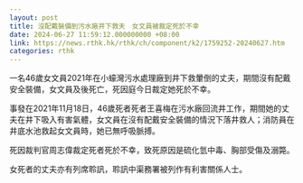```yaml
---
layout: post
title: 沒配戴裝備到污水廠井下救夫　女文員被裁定死於不幸
date: 2024-06-27 11:59:12.000000000 +08:00
link: https://news.rthk.hk/rthk/ch/component/k2/1759252-20240627.htm
categories: rthk
---
```


一名46歲女文員2021年在小蠔灣污水處理廠到井下救暈倒的丈夫，期間沒有配戴安全裝備，女文員及後死亡，死因庭今日裁定她死於不幸。

事發在2021年11月18日，46歲死者死者王喜梅在污水廠回流井工作，期間她的丈夫在井下吸入有害氣體，女文員在沒有配戴安全裝備的情況下落井救人；消防員在井底水池救起女文員時，她已無呼吸脈搏。

死因裁判官周志偉裁定死者死於不幸，致死原因是硫化氫中毒、胸部受傷及溺斃。

女死者的丈夫亦有列席聆訊，聆訊中渠務署被列作有利害關係人士。
